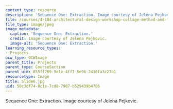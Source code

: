 ```yaml
---
content_type: resource
description: 'Sequence One: Extraction. Image courtesy of Jelena Pejkovic.'
file: /courses/4-184-architectural-design-workshop-collage-method-and-form-spring-2004/50c3df748c1e7cd87907b529439b4706_Slide6.jpg
file_type: image/jpeg
image_metadata:
  caption: 'Sequence One: Extraction.'
  credit: Image courtesy of Jelena Pejkovic.
  image-alt: 'Sequence One: Extraction.'
learning_resource_types:
- Projects
ocw_type: OCWImage
parent_title: Projects
parent_type: CourseSection
parent_uid: 855ff769-9e1e-4ff7-5e9b-2416fa3c27b1
resourcetype: Image
title: Slide6.jpg
uid: 50c3df74-8c1e-7cd8-7907-b529439b4706
---
```

Sequence One: Extraction. Image courtesy of Jelena Pejkovic.


